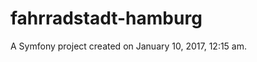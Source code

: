 fahrradstadt-hamburg
====================

A Symfony project created on January 10, 2017, 12:15 am.
